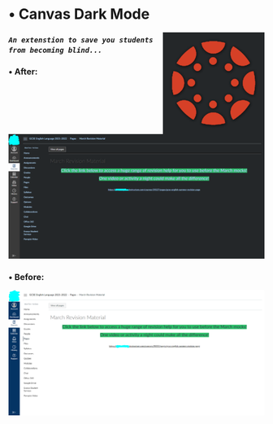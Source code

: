 # • Canvas Dark Mode

<img align="right" src="./assets/logo.png" width="200">

### *``An extenstion to save you students from becoming blind...``*

### • After:
<img src="./assets/dark example 1.PNG" width="640">

### • Before:
<img src="./assets/normal example 1.PNG" width="640">
